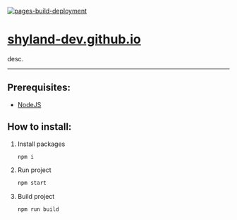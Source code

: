 [![pages-build-deployment](https://github.com/shyland-dev/shyland-dev.github.io/actions/workflows/pages/pages-build-deployment/badge.svg?branch=gh-pages)](https://github.com/shyland-dev/shyland-dev.github.io/actions/workflows/pages/pages-build-deployment)

# [shyland-dev.github.io](https://shyland-dev.github.io/)
desc.

---
## Prerequisites:
- [NodeJS](https://nodejs.org/)

## How to install:
1. Install packages
    ```bash
    npm i
    ```
2. Run project
    ```bash
    npm start
    ```
3. Build project
    ```bash
    npm run build
    ```
